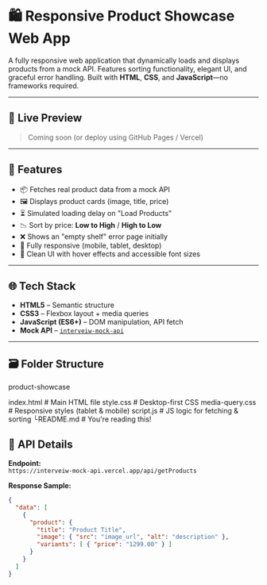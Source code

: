 # 🛍️ Responsive Product Showcase Web App

A fully responsive web application that dynamically loads and displays products from a mock API. Features sorting functionality, elegant UI, and graceful error handling. Built with **HTML**, **CSS**, and **JavaScript**—no frameworks required.

---

## 🔗 Live Preview

> Coming soon (or deploy using GitHub Pages / Vercel)


---

## 🚀 Features

- 📦 Fetches real product data from a mock API
- 🖼 Displays product cards (image, title, price)
- ⏳ Simulated loading delay on "Load Products"
- 📉 Sort by price: **Low to High** / **High to Low**
- ❌ Shows an "empty shelf" error page initially
- 📱 Fully responsive (mobile, tablet, desktop)
- 🎨 Clean UI with hover effects and accessible font sizes

---

## 🌐 Tech Stack

- **HTML5** – Semantic structure
- **CSS3** – Flexbox layout + media queries
- **JavaScript (ES6+)** – DOM manipulation, API fetch
- **Mock API** – [`interveiw-mock-api`](https://interveiw-mock-api.vercel.app/api/getProducts)

---

## 🗃️ Folder Structure

product-showcase

 index.html # Main HTML file
 style.css # Desktop-first CSS
 media-query.css # Responsive styles (tablet & mobile)
 script.js # JS logic for fetching & sorting
└README.md # You're reading this!

## 📡 API Details

**Endpoint:**  
`https://interveiw-mock-api.vercel.app/api/getProducts`

**Response Sample:**
```json
{
  "data": [
    {
      "product": {
        "title": "Product Title",
        "image": { "src": "image_url", "alt": "description" },
        "variants": [ { "price": "1299.00" } ]
      }
    }
  ]
}
